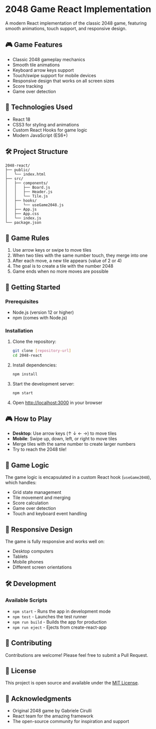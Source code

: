 # 2048 Game React Implementation

A modern React implementation of the classic 2048 game, featuring smooth animations, touch support, and responsive design.

## 🎮 Game Features

- Classic 2048 gameplay mechanics
- Smooth tile animations
- Keyboard arrow keys support
- Touch/swipe support for mobile devices
- Responsive design that works on all screen sizes
- Score tracking
- Game over detection

## 🚀 Technologies Used

- React 18
- CSS3 for styling and animations
- Custom React Hooks for game logic
- Modern JavaScript (ES6+)

## 🛠️ Project Structure

```
2048-react/
├── public/
│   └── index.html
├── src/
│   ├── components/
│   │   ├── Board.js
│   │   ├── Header.js
│   │   └── Tile.js
│   ├── hooks/
│   │   └── useGame2048.js
│   ├── App.js
│   ├── App.css
│   └── index.js
└── package.json
```

## 🎯 Game Rules

1. Use arrow keys or swipe to move tiles
2. When two tiles with the same number touch, they merge into one
3. After each move, a new tile appears (value of 2 or 4)
4. The goal is to create a tile with the number 2048
5. Game ends when no more moves are possible

## 🚀 Getting Started

### Prerequisites

- Node.js (version 12 or higher)
- npm (comes with Node.js)

### Installation

1. Clone the repository:
   ```bash
   git clone [repository-url]
   cd 2048-react
   ```

2. Install dependencies:
   ```bash
   npm install
   ```

3. Start the development server:
   ```bash
   npm start
   ```

4. Open [http://localhost:3000](http://localhost:3000) in your browser

## 🎮 How to Play

- **Desktop**: Use arrow keys (↑ ↓ ← →) to move tiles
- **Mobile**: Swipe up, down, left, or right to move tiles
- Merge tiles with the same number to create larger numbers
- Try to reach the 2048 tile!

## 🧪 Game Logic

The game logic is encapsulated in a custom React hook (`useGame2048`), which handles:
- Grid state management
- Tile movement and merging
- Score calculation
- Game over detection
- Touch and keyboard event handling

## 📱 Responsive Design

The game is fully responsive and works well on:
- Desktop computers
- Tablets
- Mobile phones
- Different screen orientations

## 🛠️ Development

### Available Scripts

- `npm start` - Runs the app in development mode
- `npm test` - Launches the test runner
- `npm run build` - Builds the app for production
- `npm run eject` - Ejects from create-react-app

## 🤝 Contributing

Contributions are welcome! Please feel free to submit a Pull Request.

## 📄 License

This project is open source and available under the [MIT License](LICENSE).

## 🙏 Acknowledgments

- Original 2048 game by Gabriele Cirulli
- React team for the amazing framework
- The open-source community for inspiration and support
